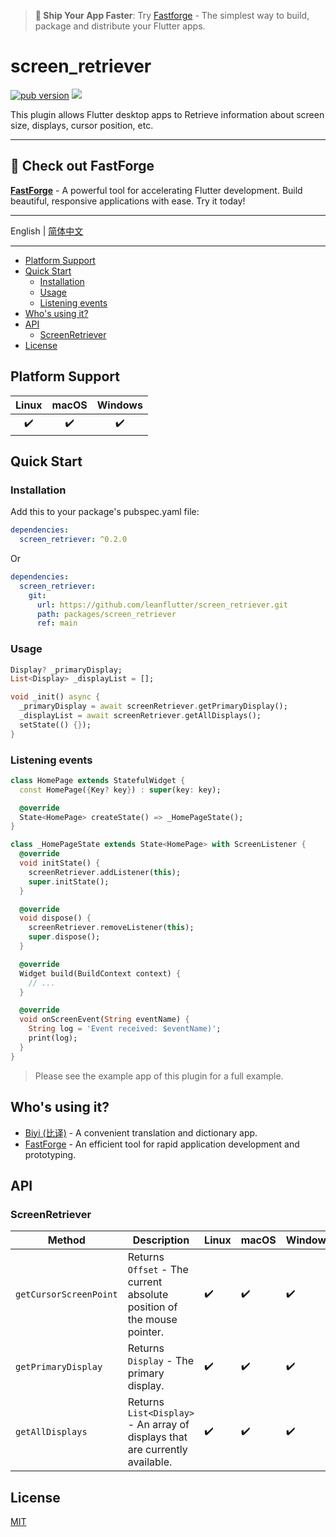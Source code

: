 > **🚀 Ship Your App Faster**: Try [Fastforge](https://fastforge.dev) - The simplest way to build, package and distribute your Flutter apps.

# screen_retriever

[![pub version][pub-image]][pub-url] [![][discord-image]][discord-url]

[pub-image]: https://img.shields.io/pub/v/screen_retriever.svg
[pub-url]: https://pub.dev/packages/screen_retriever
[discord-image]: https://img.shields.io/discord/884679008049037342.svg
[discord-url]: https://discord.gg/zPa6EZ2jqb

This plugin allows Flutter desktop apps to Retrieve information about screen size, displays, cursor position, etc.

---

## 🚀 Check out FastForge

**[FastForge](https://fastforge.dev/)** - A powerful tool for accelerating Flutter development.
Build beautiful, responsive applications with ease. Try it today!

---

English | [简体中文](./README-ZH.md)

---

<!-- START doctoc generated TOC please keep comment here to allow auto update -->
<!-- DON'T EDIT THIS SECTION, INSTEAD RE-RUN doctoc TO UPDATE -->

- [Platform Support](#platform-support)
- [Quick Start](#quick-start)
  - [Installation](#installation)
  - [Usage](#usage)
  - [Listening events](#listening-events)
- [Who's using it?](#whos-using-it)
- [API](#api)
  - [ScreenRetriever](#screenretriever)
- [License](#license)

<!-- END doctoc generated TOC please keep comment here to allow auto update -->

## Platform Support

| Linux | macOS | Windows |
| :---: | :---: | :-----: |
|  ✔️   |  ✔️   |   ✔️    |

## Quick Start

### Installation

Add this to your package's pubspec.yaml file:

```yaml
dependencies:
  screen_retriever: ^0.2.0
```

Or

```yaml
dependencies:
  screen_retriever:
    git:
      url: https://github.com/leanflutter/screen_retriever.git
      path: packages/screen_retriever
      ref: main
```

### Usage

```dart
Display? _primaryDisplay;
List<Display> _displayList = [];

void _init() async {
  _primaryDisplay = await screenRetriever.getPrimaryDisplay();
  _displayList = await screenRetriever.getAllDisplays();
  setState(() {});
}
```

### Listening events

```dart
class HomePage extends StatefulWidget {
  const HomePage({Key? key}) : super(key: key);

  @override
  State<HomePage> createState() => _HomePageState();
}

class _HomePageState extends State<HomePage> with ScreenListener {
  @override
  void initState() {
    screenRetriever.addListener(this);
    super.initState();
  }

  @override
  void dispose() {
    screenRetriever.removeListener(this);
    super.dispose();
  }

  @override
  Widget build(BuildContext context) {
    // ...
  }

  @override
  void onScreenEvent(String eventName) {
    String log = 'Event received: $eventName)';
    print(log);
  }
}
```

> Please see the example app of this plugin for a full example.

## Who's using it?

- [Biyi (比译)](https://biyidev.com/) - A convenient translation and dictionary app.
- [FastForge](https://fastforge.dev/) - An efficient tool for rapid application development and prototyping.

## API

### ScreenRetriever

| Method                 | Description                                                                  | Linux | macOS | Windows |
| ---------------------- | ---------------------------------------------------------------------------- | ----- | ----- | ------- |
| `getCursorScreenPoint` | Returns `Offset` - The current absolute position of the mouse pointer.       | ✔️    | ✔️    | ✔️      |
| `getPrimaryDisplay`    | Returns `Display` - The primary display.                                     | ✔️    | ✔️    | ✔️      |
| `getAllDisplays`       | Returns `List<Display>` - An array of displays that are currently available. | ✔️    | ✔️    | ✔️      |

## License

[MIT](./LICENSE)
